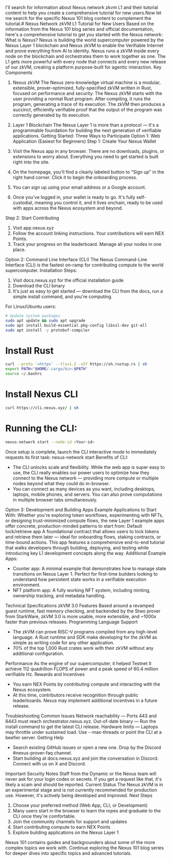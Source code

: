 I'll search for information about Nexus network zkvm L1 and their tutorial content to help you create a comprehensive tutorial for new users.Now let me search for the specific Nexus 101 blog content to complement the tutorial.# Nexus Network zkVM L1 Tutorial for New Users
Based on the information from the Nexus 101 blog series and official documentation, here's a comprehensive tutorial to get you started with the Nexus network:
What is Nexus?
Nexus is building the world supercomputer powered by the Nexus Layer 1 blockchain and Nexus zkVM to enable the Verifiable Internet and prove everything from AI to identity. Nexus runs a zkVM inside every node on the blockchain and orchestrates them to work together as one. The L1 gets more powerful with every node that connects and every new release of our zkVM, creating a platform purpose-built for agentic interaction.
Key Components
1. Nexus zkVM
The Nexus zero-knowledge virtual machine is a modular, extensible, prover-optimized, fully-specified zkVM written in Rust, focused on performance and security. The Nexus zkVM starts with the user providing a normal Rust program. After compiling, it runs the program, generating a trace of its execution. The zkVM then produces a succinct, efficiently verifiable proof that the output of the program was correctly generated by its execution.
2. Layer 1 Blockchain
The Nexus Layer 1 is more than a protocol — it's a programmable foundation for building the next generation of verifiable applications.
Getting Started: Three Ways to Participate
Option 1: Web Application (Easiest for Beginners)
Step 1: Create Your Nexus Wallet

1. Visit the Nexus app in any browser. There are no downloads, plugins, or extensions to worry about. Everything you need to get started is built right into the site.
2. On the homepage, you'll find a clearly labeled button to "Sign up" in the right hand corner. Click it to begin the onboarding process.
3. You can sign up using your email address or a Google account.
4. Once you've logged in, your wallet is ready to go. It's fully self-custodial, meaning you control it, and it lives onchain, ready to be used with apps across the Nexus ecosystem and beyond.

Step 2: Start Contributing

1. Visit app.nexus.xyz
2. Follow the account linking instructions. Your contributions will earn NEX Points.
3. Track your progress on the leaderboard. Manage all your nodes in one place.

Option 2: Command Line Interface (CLI)
The Nexus Command-Line Interface (CLI) is the fastest on-ramp for contributing compute to the world supercomputer.
Installation Steps:

1. Visit docs.nexus.xyz for the official installation guide
2. Download the CLI binary
3. It's just as easy to get started — download the CLI from the docs, run a simple install command, and you're computing.

For Linux/Ubuntu users:
```bash
# Update system packages
sudo apt update && sudo apt upgrade
sudo apt install build-essential pkg-config libssl-dev git-all
sudo apt install -y protobuf-compiler
```
# Install Rust
```bash
curl --proto '=https' --tlsv1.2 -sSf https://sh.rustup.rs | sh
export PATH="$HOME/.cargo/bin:$PATH"
source ~/.bashrc
```
# Install Nexus CLI
```bash
curl https://cli.nexus.xyz/ | sh
```
# Running the CLI:
```bash
nexus-network start --node-id <Your-id>
```
Once setup is complete, launch the CLI interactive mode to immediately requests its first task: nexus-network start
Benefits of CLI:

* The CLI unlocks scale and flexibility. While the web app is super easy to use, the CLI really enables our power users to optimize how they connect to the Nexus network — providing more compute or multiple nodes beyond what they could do in-browser.
* You can connect as many devices as you want, including desktops, laptops, mobile phones, and servers. You can also prove computations in multiple browser tabs simultaneously.

Option 3: Development and Building Apps
Example Applications to Start With:
Whether you're exploring token workflows, experimenting with NFTs, or designing trust-minimized compute flows, the new Layer 1 example apps offer concrete, production-minded patterns to start from: Default lock/retrieve app A foundational contract that allows users to lock tokens and retrieve them later — ideal for onboarding flows, staking contracts, or time-bound actions. This app features a comprehensive end-to-end tutorial that walks developers through building, deploying, and testing while introducing key L1 development concepts along the way.
Additional Example Apps:

* Counter app: A minimal example that demonstrates how to manage state transitions on Nexus Layer 1. Perfect for first-time builders looking to understand how persistent state works in a verifiable execution environment.
* NFT platform app: A fully working NFT system, including minting, ownership tracking, and metadata handling.

Technical Specifications
zkVM 3.0 Features
Based around a revamped guest runtime, fast memory checking, and backended by the Stwo prover from StarkWare, zkVM 3.0 is more usable, more extensible, and ~1000x faster than previous releases.
Programming Language Support

* The zkVM can prove RISC-V programs compiled from any high-level language. A Rust runtime and SDK make developing for the zkVM as simple as writing code for any other application.
* 70% of the top 1,000 Rust crates work with their zkVM without any additional configuration.

Performance
As the engine of our supercomputer, it helped Testnet II achieve 112 quadrillion FLOPS of power and a peak speed of 60.4 million verifiable Hz.
Rewards and Incentives

* You earn NEX Points by contributing compute and interacting with the Nexus ecosystem.
* At this time, contributors receive recognition through public leaderboards. Nexus may implement additional incentives in a future release.

Troubleshooting Common Issues
Network reachability — Ports 443 and 8443 must reach orchestrator.nexus.xyz. Out-of-date binary — Run the install command to get the latest CLI release. Hardware limits — Laptops may throttle under sustained load. Use --max-threads or point the CLI at a beefier server.
Getting Help

* Search existing GitHub issues or open a new one. Drop by the Discord #nexus-prover-faq channel.
* Start building at docs.nexus.xyz and join the conversation in Discord. Connect with us on X and Discord.

Important Security Notes
Staff from the Dynamic or the Nexus team will never ask for your login codes or secrets. If you get a request like that, it's likely a scam and should be reported.
Current Status
The Nexus zkVM is in an experimental stage and is not currently recommended for production use. However, it's actively being developed and improved.
Next Steps

1. Choose your preferred method (Web App, CLI, or Development)
2. Many users start in the browser to learn the ropes and graduate to the CLI once they're comfortable.
3. Join the community channels for support and updates
4. Start contributing compute to earn NEX Points
5. Explore building applications on the Nexus Layer 1

Nexus 101 contains guides and backgrounders about some of the more complex topics we work with. Continue exploring the Nexus 101 blog series for deeper dives into specific topics and advanced tutorials.
